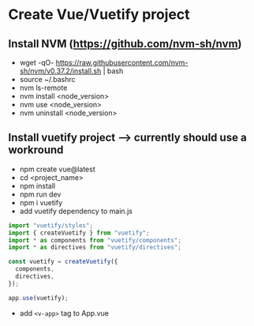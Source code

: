 # Create Vue/Vuetify project

## Install NVM (https://github.com/nvm-sh/nvm)

- wget -qO- https://raw.githubusercontent.com/nvm-sh/nvm/v0.37.2/install.sh | bash
- source ~/.bashrc
- nvm ls-remote
- nvm install <node_version>
- nvm use <node_version>
- nvm uninstall <node_version>

## Install vuetify project --> currently should use a workround

- npm create vue@latest
- cd <project_name>
- npm install
- npm run dev
- npm i vuetify
- add vuetify dependency to main.js

```javascript
import "vuetify/styles";
import { createVuetify } from "vuetify";
import * as components from "vuetify/components";
import * as directives from "vuetify/directives";

const vuetify = createVuetify({
  components,
  directives,
});

app.use(vuetify);
```

- add `<v-app>` tag to App.vue

